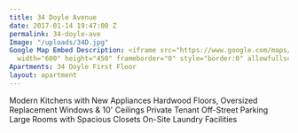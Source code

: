 ```yaml
---
title: 34 Doyle Avenue
date: 2017-01-14 19:47:00 Z
permalink: 34-doyle-ave
Image: "/uploads/34D.jpg"
Google Map Embed Description: <iframe src="https://www.google.com/maps/embed?pb=!1m18!1m12!1m3!1d2972.5203275594963!2d-71.40996068505736!3d41.83862597586335!2m3!1f0!2f0!3f0!3m2!1i1024!2i768!4f13.1!3m3!1m2!1s0x89e444e022ece683%3A0xff78f6da831a0a44!2s34+Doyle+Ave%2C+Providence%2C+RI+02906!5e0!3m2!1sen!2sus!4v1484423628780"
  width="600" height="450" frameborder="0" style="border:0" allowfullscreen></iframe>
Apartments: 34 Doyle First Floor
layout: apartment
---
```


Modern Kitchens with New Appliances
Hardwood Floors, Oversized Replacement Windows & 10' Ceilings
Private Tenant Off-Street Parking
Large Rooms with Spacious Closets
On-Site Laundry Facilities
